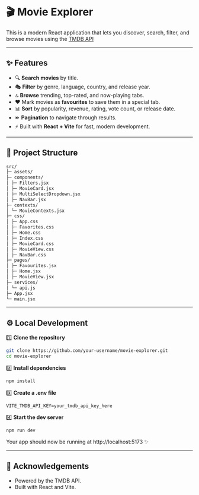 # 🎬 Movie Explorer

This is a modern React application that lets you discover, search, filter, and browse movies using the [TMDB API](https://www.themoviedb.org/)

---

## ✨ Features

- 🔍 **Search movies** by title.
- 🎭 **Filter** by genre, language, country, and release year.
- 🔝 **Browse** trending, top-rated, and now-playing tabs.
- ❤️ Mark movies as **favourites** to save them in a special tab.
- 📊 **Sort** by popularity, revenue, rating, vote count, or release date.
- ⏩ **Pagination** to navigate through results.
- ⚡ Built with **React + Vite** for fast, modern development.

---

## 📂 Project Structure

```bash
src/
├─ assets/
├─ components/
│ ├─ Filters.jsx
│ ├─ MovieCard.jsx
│ ├─ MultiSelectDropdown.jsx
│ ├─ NavBar.jsx
├─ contexts/
│ └─ MovieContexts.jsx
├─ css/
│ ├─ App.css
│ ├─ Favorites.css
│ ├─ Home.css
│ ├─ Index.css
│ ├─ MovieCard.css
│ ├─ MovieView.css
│ ├─ NavBar.css
├─ pages/
│ ├─ Favourites.jsx
│ ├─ Home.jsx
│ ├─ MovieView.jsx
├─ services/
│ └─ api.js
├─ App.jsx
└─ main.jsx
```

---

## ⚙️ Local Development

1️⃣ **Clone the repository**
```bash
git clone https://github.com/your-username/movie-explorer.git
cd movie-explorer
```

2️⃣ **Install dependencies**
```bash
npm install
```

3️⃣ **Create a .env file**
```env
VITE_TMDB_API_KEY=your_tmdb_api_key_here
```

4️⃣ **Start the dev server**
```bash
npm run dev
```

Your app should now be running at http://localhost:5173 ✨

---

## 🙌 Acknowledgements
- Powered by the TMDB API.
- Built with React and Vite.
